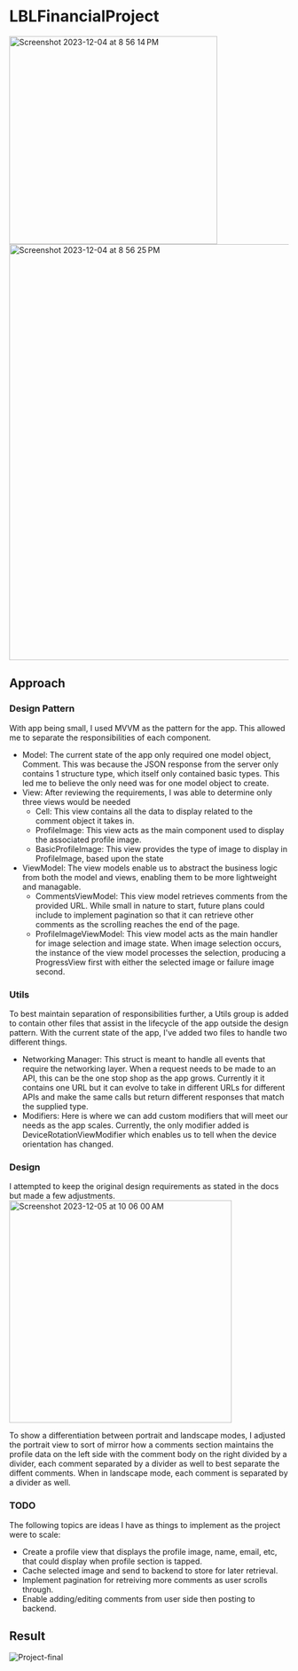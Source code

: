 # LBLFinancialProject
<img width="375" alt="Screenshot 2023-12-04 at 8 56 14 PM" src="https://github.com/SetSailSwift/LBLFinancialProject/assets/5385810/a5e6c4fb-7830-4b9b-a72f-1e37e3f9a75a">
<img width="750" alt="Screenshot 2023-12-04 at 8 56 25 PM" src="https://github.com/SetSailSwift/LBLFinancialProject/assets/5385810/31cf62ba-c059-4c8f-bffd-3e3346fdf89b">

## Approach
### Design Pattern
With app being small, I used MVVM as the pattern for the app. This allowed me to separate the responsibilities of each component.
- Model: The current state of the app only required one model object, Comment. This was because the JSON response from the server only contains 1 structure type, which itself only contained basic types. 
This led me to believe the only need was for one model object to create.
- View: After reviewing the requirements, I was able to determine only three views would be needed
  - Cell: This view contains all the data to display related to the comment object it takes in.
  - ProfileImage: This view acts as the main component used to display the associated profile image.
  - BasicProfileImage: This view provides the type of image to display in ProfileImage, based upon the state
- ViewModel: The view models enable us to abstract the business logic from both the model and views, enabling them to be more lightweight and managable.
  - CommentsViewModel: This view model retrieves comments from the provided URL. While small in nature to start, future plans could include to implement pagination so that it can retrieve other comments as
the scrolling reaches the end of the page.
  - ProfileImageViewModel: This view model acts as the main handler for image selection and image state. When image selection occurs, the instance of the view model processes the selection, producing a ProgressView first
with either the selected image or failure image second.

### Utils
To best maintain separation of responsibilities further, a Utils group is added to contain other files that assist in the lifecycle of the app outside the design pattern. With the current state
of the app, I've added two files to handle two different things.
- Networking Manager: This struct is meant to handle all events that require the networking layer. When a request needs to be made to an API, this can be the one stop shop as the app grows. Currently it
it contains one URL but it can evolve to take in different URLs for different APIs and make the same calls but return different responses that match the supplied type.
- Modifiers: Here is where we can add custom modifiers that will meet our needs as the app scales. Currently, the only modifier added is DeviceRotationViewModifier which enables us to tell when the device orientation has changed.

### Design
I attempted to keep the original design requirements as stated in the docs but made a few adjustments. 
<img width="401" alt="Screenshot 2023-12-05 at 10 06 00 AM" src="https://github.com/SetSailSwift/LBLFinancialProject/assets/5385810/6688837c-e5b5-4fbe-b054-f7d10e81f64f">

To show a differentiation between portrait and landscape modes, I adjusted the portrait view to sort of mirror how a comments section maintains the profile data on the left side with the comment body on the right divided
by a divider, each comment separated by a divider as well to best separate the diffent comments. When in landscape mode, each comment is separated by a divider as well.

### TODO
The following topics are ideas I have as things to implement as the project were to scale:
- Create a profile view that displays the profile image, name, email, etc, that could display when profile section is tapped.
- Cache selected image and send to backend to store for later retrieval.
- Implement pagination for retreiving more comments as user scrolls through.
- Enable adding/editing comments from user side then posting to backend.

## Result
![Project-final](https://github.com/SetSailSwift/LBLFinancialProject/assets/5385810/77d66f59-442a-45b7-aa91-73c9ed66ca90)
